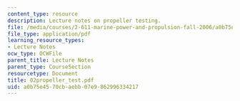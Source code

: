 ```yaml
---
content_type: resource
description: Lecture notes on propeller testing.
file: /media/courses/2-611-marine-power-and-propulsion-fall-2006/a0b75e4570cbaebb07e9862996334217_02propeller_test.pdf
file_type: application/pdf
learning_resource_types:
- Lecture Notes
ocw_type: OCWFile
parent_title: Lecture Notes
parent_type: CourseSection
resourcetype: Document
title: 02propeller_test.pdf
uid: a0b75e45-70cb-aebb-07e9-862996334217
---
```

